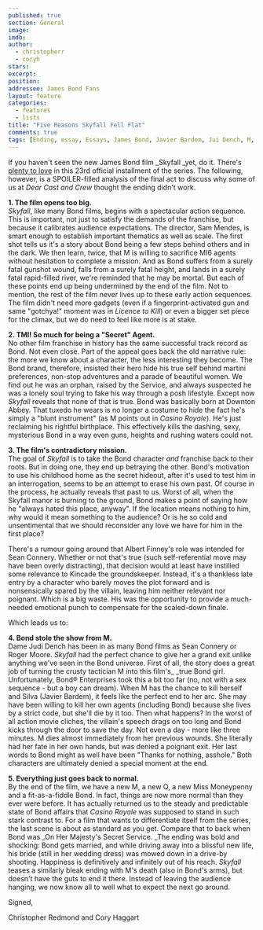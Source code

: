 ```yaml
---
published: true
section: General
image: 
imdb: 
author:
  - christopherr
  - coryh 
stars: 
excerpt: 
position: 
addressee: James Bond Fans
layout: feature
categories:
  - features
  - lists
title: "Five Reasons Skyfall Fell Flat"
comments: true
tags: [Ending, essay, Essays, James Bond, Javier Bardem, Jui Dench, M, reasons, Skyfall, spoilers, top 5]
---
```

If you haven't seen the new James Bond film _Skyfall _yet, do it. There's [plenty to love][1] in this 23rd official installment of the series. The following, however, is a SPOILER-filled analysis of the final act to discuss why some of us at _Dear Cast and Crew_ thought the ending didn't work.

   [1]: /letters/2012/11/9/skyfall.html

**1. The film opens too big.**  
_Skyfall_, like many Bond films, begins with a spectacular action sequence. This is important, not just to satisfy the demands of the franchise, but because it calibrates audience expectations. The director, Sam Mendes, is smart enough to establish important thematics as well as scale. The first shot tells us it's a story about Bond being a few steps behind others and in the dark. We then learn, twice, that M is willing to sacrifice MI6 agents without hesitation to complete a mission. And as Bond suffers from a surely fatal gunshot wound, falls from a surely fatal height, and lands in a surely fatal rapid-filled river, we're reminded that he may be mortal.  But each of these points end up being undermined by the end of the film. Not to mention, the rest of the film never lives up to these early action sequences. The film didn't need more gadgets (even if a fingerprint-activated gun and same "gotchya!" moment was in _Licence to Kill_) or even a bigger set piece for the climax, but we do need to feel like more is at stake.

**2. TMI! So much for being a "Secret" Agent.**  
No other film franchise in history has the same successful track record as Bond. Not even close. Part of the appeal goes back the old narrative rule: the more we know about a character, the less interesting they become. The Bond brand, therefore, insisted their hero hide his true self behind martini preferences, non-stop adventures and a parade of beautiful women. We find out he was an orphan, raised by the Service, and always suspected he was a lonely soul trying to fake his way through a posh lifestyle. Except now _Skyfall_ reveals that none of that is true. Bond was basically born at Downton Abbey. That tuxedo he wears is no longer a costume to hide the fact he's simply a "blunt instrument" (as M points out in _Casino Royale_). He's just reclaiming his rightful birthplace. This effectively kills the dashing, sexy, mysterious Bond in a way even guns, heights and rushing waters could not.

**3. The film's contradictory mission.**  
The goal of _Skyfall_ is to take the Bond character _and_ franchise back to their roots. But in doing one, they end up betraying the other. Bond's motivation to use his childhood home as the secret hideout, after it's used to test him in an interrogation, seems to be an attempt to erase his own past. Of course in the process, he actually reveals that past to us. Worst of all, when the Skyfall manor is burning to the ground, Bond makes a point of saying how he "always hated this place, anyway". If the location means nothing to him, why would it mean something to the audience? Or is he so cold and unsentimental that we should reconsider any love we have for him in the first place?

There's a rumour going around that Albert Finney's role was intended for Sean Connery. Whether or not that's true (such self-referential move may have been overly distracting), that decision would at least have instilled some relevance to Kincade the groundskeeper. Instead, it's a thankless late entry by a character who barely moves the plot forward and is nonsensically spared by the villain, leaving him neither relevant nor poignant. Which is a big waste. His was the opportunity to provide a much-needed emotional punch to compensate for the scaled-down finale.

Which leads us to:

**4. Bond stole the show from M.**  
Dame Judi Dench has been in as many Bond films as Sean Connery or Roger Moore. _Skyfall_ had the perfect chance to give her a grand exit unlike anything we've seen in the Bond universe. First of all, the story does a great job of turning the crusty tactician M into this film's_ _true Bond girl. Unfortunately, Bond® Enterprises took this a bit too far (no, not with a sex sequence - but a boy can dream). When M has the chance to kill herself and Silva (Javier Bardem), it feels like the perfect end to her arc. She may have been willing to kill her own agents (including Bond) because she lives by a strict code, but she'll die by it too. Then what happens? In the worst of all action movie cliches, the villain's speech drags on too long and Bond kicks through the door to save the day. Not even a day - more like three minutes. M dies almost immediately from her previous wounds. She literally had her fate in her own hands, but was denied a poignant exit. Her last words to Bond might as well have been "Thanks for nothing, asshole." Both characters are ultimately denied a special moment at the end.

**5. Everything just goes back to normal.**  
By the end of the film, we have a new M, a new Q, a new Miss Moneypenny and a fit-as-a-fiddle Bond. In fact, things are now more normal than they ever were before. It has actually returned us to the steady and predictable state of Bond affairs that _Casino Royale_ was supposed to stand in such stark contrast to. For a film that wants to differentiate itself from the series, the last scene is about as standard as you get. Compare that to back when Bond was _On Her Majesty's Secret Service. _The ending was bold and shocking: Bond gets married, and while driving away into a blissful new life, his bride (still in her wedding dress) was mowed down in a drive-by shooting. Happiness is definitively and infinitely out of his reach. _Skyfall_ teases a similarly bleak ending with M's death (also in Bond's arms), but doesn't have the guts to end it there.  Instead of leaving the audience hanging, we now know all to well what to expect the next go around.

Signed,

Christopher Redmond and Cory Haggart

